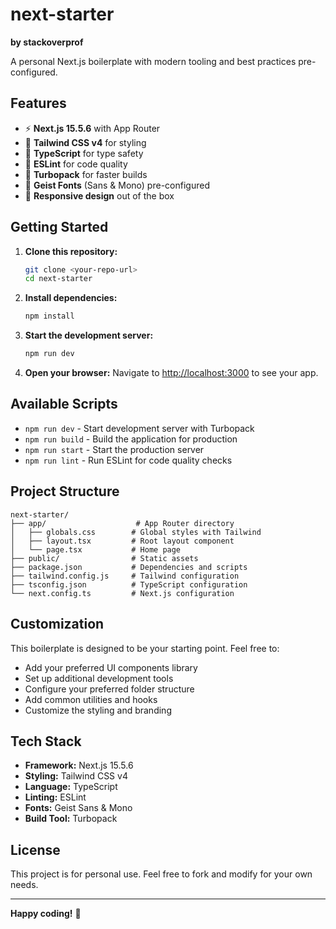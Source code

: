 # next-starter

**by stackoverprof**

A personal Next.js boilerplate with modern tooling and best practices pre-configured.

## Features

- ⚡ **Next.js 15.5.6** with App Router
- 🎨 **Tailwind CSS v4** for styling
- 📝 **TypeScript** for type safety
- 🔧 **ESLint** for code quality
- 🚀 **Turbopack** for faster builds
- 🎯 **Geist Fonts** (Sans & Mono) pre-configured
- 📱 **Responsive design** out of the box

## Getting Started

1. **Clone this repository:**
   ```bash
   git clone <your-repo-url>
   cd next-starter
   ```

2. **Install dependencies:**
   ```bash
   npm install
   ```

3. **Start the development server:**
   ```bash
   npm run dev
   ```

4. **Open your browser:**
   Navigate to [http://localhost:3000](http://localhost:3000) to see your app.

## Available Scripts

- `npm run dev` - Start development server with Turbopack
- `npm run build` - Build the application for production
- `npm run start` - Start the production server
- `npm run lint` - Run ESLint for code quality checks

## Project Structure

```
next-starter/
├── app/                    # App Router directory
│   ├── globals.css        # Global styles with Tailwind
│   ├── layout.tsx         # Root layout component
│   └── page.tsx           # Home page
├── public/                # Static assets
├── package.json           # Dependencies and scripts
├── tailwind.config.js     # Tailwind configuration
├── tsconfig.json          # TypeScript configuration
└── next.config.ts         # Next.js configuration
```

## Customization

This boilerplate is designed to be your starting point. Feel free to:

- Add your preferred UI components library
- Set up additional development tools
- Configure your preferred folder structure
- Add common utilities and hooks
- Customize the styling and branding

## Tech Stack

- **Framework:** Next.js 15.5.6
- **Styling:** Tailwind CSS v4
- **Language:** TypeScript
- **Linting:** ESLint
- **Fonts:** Geist Sans & Mono
- **Build Tool:** Turbopack

## License

This project is for personal use. Feel free to fork and modify for your own needs.

---

**Happy coding!** 🚀